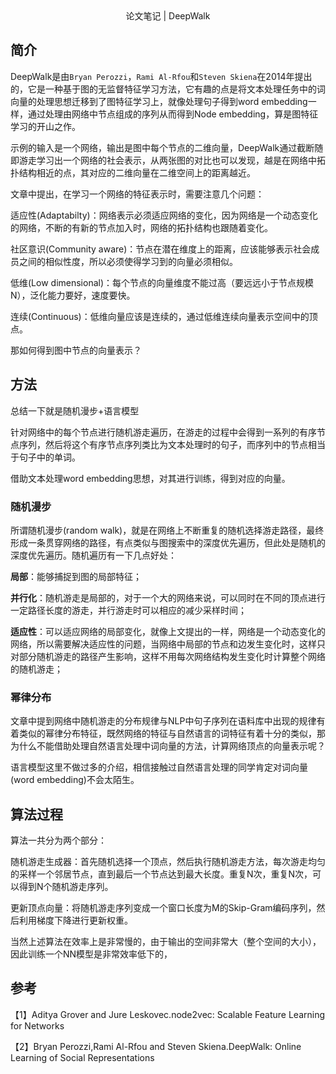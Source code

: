 <center>论文笔记 | DeepWalk</center>


## 简介

DeepWalk是由`Bryan Perozzi`，`Rami Al-Rfou`和`Steven Skiena`在2014年提出的，它是一种基于图的无监督特征学习方法，它有趣的点是将文本处理任务中的词向量的处理思想迁移到了图特征学习上，就像处理句子得到word embedding一样，通过处理由网络中节点组成的序列从而得到Node embedding，算是图特征学习的开山之作。

示例的输入是一个网络，输出是图中每个节点的二维向量，DeepWalk通过截断随即游走学习出一个网络的社会表示，从两张图的对比也可以发现，越是在网络中拓扑结构相近的点，其对应的二维向量在二维空间上的距离越近。

文章中提出，在学习一个网络的特征表示时，需要注意几个问题：

适应性(Adaptabilty)：网络表示必须适应网络的变化，因为网络是一个动态变化的网络，不断的有新的节点加入时，网络的拓扑结构也跟随着变化。

社区意识(Community aware)：节点在潜在维度上的距离，应该能够表示社会成员之间的相似性度，所以必须使得学习到的向量必须相似。

低维(Low dimensional)：每个节点的向量维度不能过高（要远远小于节点规模N），泛化能力要好，速度要快。

连续(Continuous)：低维向量应该是连续的，通过低维连续向量表示空间中的顶点。

那如何得到图中节点的向量表示？

## 方法

总结一下就是随机漫步+语言模型

针对网络中的每个节点进行随机游走遍历，在游走的过程中会得到一系列的有序节点序列，然后将这个有序节点序列类比为文本处理时的句子，而序列中的节点相当于句子中的单词。

借助文本处理word embedding思想，对其进行训练，得到对应的向量。

### 随机漫步

所谓随机漫步(random walk)，就是在网络上不断重复的随机选择游走路径，最终形成一条贯穿网络的路径，有点类似与图搜索中的深度优先遍历，但此处是随机的深度优先遍历。随机遍历有一下几点好处：

**局部**：能够捕捉到图的局部特征；

**并行化**：随机游走是局部的，对于一个大的网络来说，可以同时在不同的顶点进行一定路径长度的游走，并行游走时可以相应的减少采样时间；

**适应性**：可以适应网络的局部变化，就像上文提出的一样，网络是一个动态变化的网络，所以需要解决适应性的问题，当网络中局部的节点和边发生变化时，这样只对部分随机游走的路径产生影响，这样不用每次网络结构发生变化时计算整个网络的随机游走；

### 幂律分布

文章中提到网络中随机游走的分布规律与NLP中句子序列在语料库中出现的规律有着类似的幂律分布特征，既然网络的特征与自然语言的词特征有着十分的类似，那为什么不能借助处理自然语言处理中词向量的方法，计算网络顶点的向量表示呢？

语言模型这里不做过多的介绍，相信接触过自然语言处理的同学肯定对词向量(word embedding)不会太陌生。

## 算法过程

算法一共分为两个部分：

随机游走生成器：首先随机选择一个顶点，然后执行随机游走方法，每次游走均匀的采样一个邻居节点，直到最后一个节点达到最大长度。重复N次，重复N次，可以得到N个随机游走序列。

更新顶点向量：将随机游走序列变成一个窗口长度为M的Skip-Gram编码序列，然后利用梯度下降进行更新权重。

当然上述算法在效率上是非常慢的，由于输出的空间非常大（整个空间的大小），因此训练一个NN模型是非常效率低下的，



## **参考**

【1】Aditya Grover and Jure Leskovec.node2vec: Scalable Feature Learning for Networks

【2】Bryan Perozzi,Rami Al-Rfou and Steven Skiena.DeepWalk: Online Learning of Social Representations


